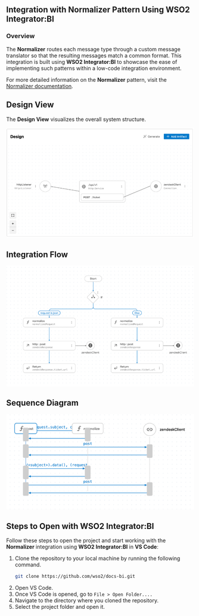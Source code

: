 ## Integration with Normalizer Pattern Using WSO2 Integrator:BI

### Overview

The **Normalizer** routes each message type through a custom message translator so that the resulting messages match a common format.
This integration is built using **WSO2 Integrator:BI** to showcase the ease of implementing such patterns within a low-code integration environment.

For more detailed information on the **Normalizer** pattern, visit the [Normalizer documentation](https://www.enterpriseintegrationpatterns.com/patterns/messaging/Normalizer.html).

## Design View

The **Design View** visualizes the overall system structure.

![Design View](design.png)

## Integration Flow

![Flow Diagram](flow.png)

## Sequence Diagram

![Flow Diagram](sequence.png)

## Steps to Open with WSO2 Integrator:BI

Follow these steps to open the project and start working with the **Normalizer** integration using **WSO2 Integrator:BI** in **VS Code**:

1. Clone the repository to your local machine by running the following command.
   ```bash
   git clone https://github.com/wso2/docs-bi.git
   ```
2. Open VS Code.
3. Once VS Code is opened, go to `File > Open Folder....`
4. Navigate to the directory where you cloned the repository.
5. Select the project folder and open it.
